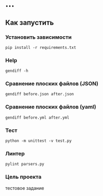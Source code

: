 # ...


## Как запустить


### Установить зависимости
```pip install -r requirements.txt```


### Help

```gendiff -h```

### Сравнение плоских файлов (JSON)

```gendiff before.json after.json```


### Сравнение плоских файлов (yaml)
```gendiff before.yml after.yml```


### Тест
```python -m unittest -v test.py```


### Линтер
```pylint parsers.py```
 

### Цель проекта

тестовое задание